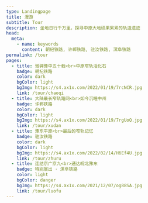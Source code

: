 ```yaml
---
type: Landingpage
title: 漫游
subtitle: Tour
description: 坐地日行千万里，探寻中原大地硕果累累的轨道遗迹
head:
  meta:
    - name: keywords
      content: 朝杞铁路, 许郸铁路, 驻汝铁路, 漯阜铁路
permalink: /tour
pages:
  - title: 驰骋豫中五十载<br>中原窄轨活化石
    badge: 朝杞铁路
    color: dark
    bgColor: light
    bgImg: https://s4.ax1x.com/2022/01/19/7rcNCR.jpg
    link: /tour/chaoqi
  - title: 大陆最长窄轨路网<br>如今沉睡中州
    badge: 许郸铁路
    color: dark
    bgColor: light
    bgImg: https://s4.ax1x.com/2022/01/19/7rgUoQ.jpg
    link: /tour/xudan
  - title: 豫东平原<br>最后的窄轨记忆
    badge: 驻汝铁路
    color: dark
    bgColor: light
    bgImg: https://s4.ax1x.com/2022/02/14/H6Ef4U.jpg
    link: /tour/zhuru
  - title: 连结京广京九<br>通达皖北豫东
    badge: 特别展出 · 漯阜铁路
    color: light
    bgColor: danger
    bgImg: https://s4.ax1x.com/2021/12/07/og88SA.jpg
    link: /tour/luofu
---
```

